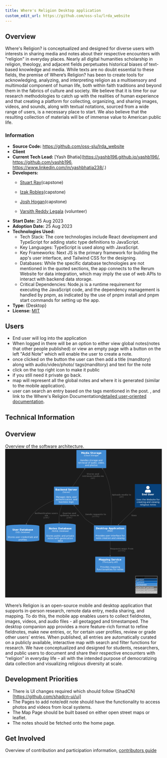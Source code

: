```yaml
---
title: Where's Religion Desktop application
custom_edit_url: https://github.com/oss-slu/lrda_website
---
```

<!-- A header image is optional; if used should be no greater than 200x600 -->
<!--![Header Alt Text](header.png) -->

## Overview

 Where's Religion? is conceptualized and designed for diverse users with interests in sharing media and notes about their respective encounters with "religion" in everyday places. Nearly all digital humanities scholarship in religion, theology, and adjacent fields perpetuates historical biases of text-based knowledge and media. While texts are no doubt essential to these fields, the premise of Where’s Religion? has been to create tools for acknowledging, analyzing, and interpreting religion as a multisensory and multimodal component of human life, both within faith traditions and beyond them in the fabrics of culture and society. We believe that it is time for our research methodologies to catch up with the realities of human experience and that creating a platform for collecting, organizing, and sharing images, videos, and sounds, along with textual notations, sourced from a wide range of users, is a necessary place to start. We also believe that the resulting collection of materials will be of immense value to American public life.

### Information

- **Source Code:** <https://github.com/oss-slu/lrda_website>
- **Client** <!-- Name of the customer, possibly a link (check with them first). -->
- **Current Tech Lead:** [Yash Bhatia](https://yashb196.github.io/yashb196/, https://github.com/yashb196, https://www.linkedin.com/in/yashbhatia238/.)
- **Developers:**
  - [Stuart Ray](https://github.com/Stuartwastaken)(capstone)
  - [Izak Robles](https://github.com/izakrobles)(capstone)
  - [Josh Hogan](https://github.com/Josh-Hogan-87)(capstone)

  - [Varsith Reddy Legala](https://github.com/VarsithReddyLegala) (volunteer)
- **Start Date:** 25 Aug 2023
- **Adoption Date:** 25 Aug 2023
- **Technologies Used:** 
  - Tech Stack: The core technologies include React development and TypeScript for adding static type definitions to JavaScript​​.
  - Key Languages: TypeScript is used along with JavaScript​​​​.
  - Key Frameworks: Next JS is the primary framework for building the app's user interface, and Tailwind CSS for the designing​​.
  - Databases: While the specific database technologies are not mentioned in the quoted sections, the app connects to the Rerum Website for data integration, which may imply the use of web APIs to interact with backend data storage​​.
  - Critical Dependencies: Node.js is a runtime requirement for executing the JavaScript code, and the dependency management is handled by pnpm, as indicated by the use of pnpm install and pnpm start commands for setting up the app​​​​​​.
- **Type:** {Desktop}
- **License:** [MIT](https://opensource.org/license/mit/)

## Users

- End user will log into the application 
- When logged in there will be an option to either view global notes(notes that other people published) or view an empty page with a button on the left "Add Note" which will enable the user to create a note.
- once clicked on the button the user can then add a title (manditory) along with audio/video/photo/ tags(manditory) and text for the note 
- click on the top right icon to make it public
- if you still need it private go back.
- map will represent all the global notes and where it is generated (similar to the mobile application).
- user can search an entry based on the tags mentioned in the post.
, and link to the Where's Religion Documentation[detailed user-oriented documentation](https://github.com/oss-slu/lrda_website/blob/main/README.md).

## Technical Information

## Overview
Overview of the software architecture.
![Software Architecture](architecture.png)

Where’s Religion is an open-source mobile and desktop application that supports in-person research, remote data entry, media sharing, and mapping. To do this, the mobile app enables users to collect fieldnotes, images, videos, and audio files - all geotagged and timestamped. The desktop companion app provides a more feature-rich format to refine fieldnotes, make new entries, or, for certain user profiles, review or grade other users’ entries. When published, all entries are automatically curated on a publicly available, interactive map with search and filter functions for research. We have conceptualized and designed for students, researchers, and public users to document and share their respective encounters with “religion” in everyday life – all with the intended purpose of democratizing data collection and visualizing religious diversity at scale.

## Development Priorities

- There is UI changes required which should follow (ShadCN)[https://github.com/shadcn-ui/ui]
- The Pages to add note/edit note should have the functionality to access photos and videos from local systems.
- The Map Page should be built based on either open street maps or leaflet.
- The notes should be fetched onto the home page.

## Get Involved

Overview of contribution and participation information, [contributors guide](https://github.com/oss-slu/lrda_website/blob/main/README.md)
